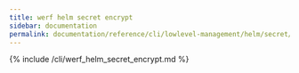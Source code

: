 ```yaml
---
title: werf helm secret encrypt
sidebar: documentation
permalink: documentation/reference/cli/lowlevel-management/helm/secret/encrypt.html
---
```


{% include /cli/werf_helm_secret_encrypt.md %}
